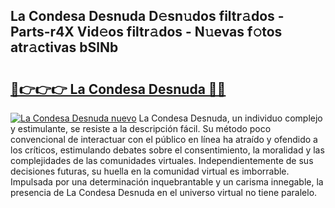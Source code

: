 ## La Condesa Desnuda D𝚎sn𝚞dos filtr𝚊dos - Parts-r4X Vid𝚎os filtr𝚊dos - N𝚞evas f𝚘tos atr𝚊ctivas bSlNb

# <h2><a href="http://mb11vd.tromn.icu/?c=La+Condesa+Desnuda">🔗👉👉👉 La Condesa Desnuda 🔗🔗</a></h2>

[![La Condesa Desnuda nuevo](https://i.imgur.com/pEAQMta.gif)](http://mb11vd.tromn.icu/?c=La+Condesa+Desnuda)
La Condesa Desnuda, un individuo complejo y estimulante, se resiste a la descripción fácil. Su método poco convencional de interactuar con el público en línea ha atraído y ofendido a los críticos, estimulando debates sobre el consentimiento, la moralidad y las complejidades de las comunidades virtuales. Independientemente de sus decisiones futuras, su huella en la comunidad virtual es imborrable. Impulsada por una determinación inquebrantable y un carisma innegable, la presencia de La Condesa Desnuda en el universo virtual no tiene paralelo.
